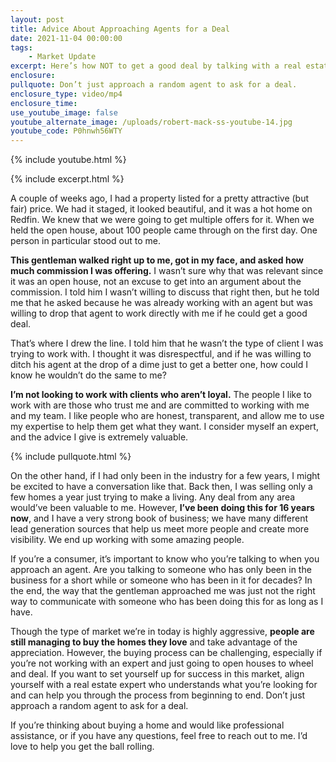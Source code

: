 ```yaml
---
layout: post
title: Advice About Approaching Agents for a Deal
date: 2021-11-04 00:00:00
tags:
    - Market Update
excerpt: Here’s how NOT to get a good deal by talking with a real estate agent.
enclosure:
pullquote: Don’t just approach a random agent to ask for a deal.
enclosure_type: video/mp4
enclosure_time:
use_youtube_image: false
youtube_alternate_image: /uploads/robert-mack-ss-youtube-14.jpg
youtube_code: P0hnwh56WTY
---
```

{% include youtube.html %}

{% include excerpt.html %}

A couple of weeks ago, I had a property listed for a pretty attractive (but fair) price. We had it staged, it looked beautiful, and it was a hot home on Redfin. We knew that we were going to get multiple offers for it. When we held the open house, about 100 people came through on the first day. One person in particular stood out to me.

**This gentleman walked right up to me, got in my face, and asked how much commission I was offering.** I wasn’t sure why that was relevant since it was an open house, not an excuse to get into an argument about the commission. I told him I wasn’t willing to discuss that right then, but he told me that he asked because he was already working with an agent but was willing to drop that agent to work directly with me if he could get a good deal.

That’s where I drew the line. I told him that he wasn’t the type of client I was trying to work with. I thought it was disrespectful, and if he was willing to ditch his agent at the drop of a dime just to get a better one, how could I know he wouldn’t do the same to me?

**I’m not looking to work with clients who aren’t loyal.** The people I like to work with are those who trust me and are committed to working with me and my team. I like people who are honest, transparent, and allow me to use my expertise to help them get what they want. I consider myself an expert, and the advice I give is extremely valuable.

{% include pullquote.html %}

On the other hand, if I had only been in the industry for a few years, I might be excited to have a conversation like that. Back then, I was selling only a few homes a year just trying to make a living. Any deal from any area would’ve been valuable to me. However, **I’ve been doing this for 16 years now**, and I have a very strong book of business; we have many different lead generation sources that help us meet more people and create more visibility. We end up working with some amazing people.

If you’re a consumer, it’s important to know who you’re talking to when you approach an agent. Are you talking to someone who has only been in the business for a short while or someone who has been in it for decades? In the end, the way that the gentleman approached me was just not the right way to communicate with someone who has been doing this for as long as I have.

Though the type of market we’re in today is highly aggressive, **people are still managing to buy the homes they love** and take advantage of the appreciation. However, the buying process can be challenging, especially if you’re not working with an expert and just going to open houses to wheel and deal. If you want to set yourself up for success in this market, align yourself with a real estate expert who understands what you’re looking for and can help you through the process from beginning to end. Don’t just approach a random agent to ask for a deal.

If you’re thinking about buying a home and would like professional assistance, or if you have any questions, feel free to reach out to me. I’d love to help you get the ball rolling.
